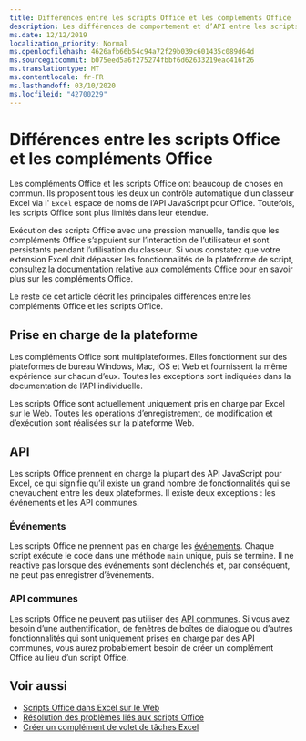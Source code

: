 ```yaml
---
title: Différences entre les scripts Office et les compléments Office
description: Les différences de comportement et d’API entre les scripts Office et les compléments Office.
ms.date: 12/12/2019
localization_priority: Normal
ms.openlocfilehash: 4626afb66b54c94a72f29b039c601435c089d64d
ms.sourcegitcommit: b075eed5a6f275274fbbf6d62633219eac416f26
ms.translationtype: MT
ms.contentlocale: fr-FR
ms.lasthandoff: 03/10/2020
ms.locfileid: "42700229"
---
```

# <a name="differences-between-office-scripts-and-office-add-ins"></a>Différences entre les scripts Office et les compléments Office

Les compléments Office et les scripts Office ont beaucoup de choses en commun. Ils proposent tous les deux un contrôle automatique d’un classeur Excel via l' `Excel` espace de noms de l’API JavaScript pour Office. Toutefois, les scripts Office sont plus limités dans leur étendue.

Exécution des scripts Office avec une pression manuelle, tandis que les compléments Office s’appuient sur l’interaction de l’utilisateur et sont persistants pendant l’utilisation du classeur. Si vous constatez que votre extension Excel doit dépasser les fonctionnalités de la plateforme de script, consultez la [documentation relative aux compléments Office](/office/dev/add-ins) pour en savoir plus sur les compléments Office.

Le reste de cet article décrit les principales différences entre les compléments Office et les scripts Office.

## <a name="platform-support"></a>Prise en charge de la plateforme

Les compléments Office sont multiplateformes. Elles fonctionnent sur des plateformes de bureau Windows, Mac, iOS et Web et fournissent la même expérience sur chacun d’eux. Toutes les exceptions sont indiquées dans la documentation de l’API individuelle.

Les scripts Office sont actuellement uniquement pris en charge par Excel sur le Web. Toutes les opérations d’enregistrement, de modification et d’exécution sont réalisées sur la plateforme Web.

## <a name="apis"></a>API

Les scripts Office prennent en charge la plupart des API JavaScript pour Excel, ce qui signifie qu’il existe un grand nombre de fonctionnalités qui se chevauchent entre les deux plateformes. Il existe deux exceptions : les événements et les API communes.

### <a name="events"></a>Événements

Les scripts Office ne prennent pas en charge les [événements](/office/dev/add-ins/excel/excel-add-ins-events). Chaque script exécute le code dans une méthode `main` unique, puis se termine. Il ne réactive pas lorsque des événements sont déclenchés et, par conséquent, ne peut pas enregistrer d’événements.

### <a name="common-apis"></a>API communes

Les scripts Office ne peuvent pas utiliser des [API communes](/javascript/api/office). Si vous avez besoin d’une authentification, de fenêtres de boîtes de dialogue ou d’autres fonctionnalités qui sont uniquement prises en charge par des API communes, vous aurez probablement besoin de créer un complément Office au lieu d’un script Office.

## <a name="see-also"></a>Voir aussi

- [Scripts Office dans Excel sur le Web](../overview/excel.md)
- [Résolution des problèmes liés aux scripts Office](../testing/troubleshooting.md)
- [Créer un complément de volet de tâches Excel](/office/dev/add-ins/quickstarts/excel-quickstart-jquery)
